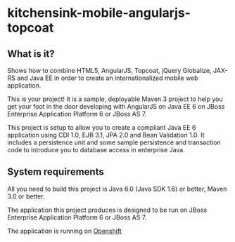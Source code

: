 kitchensink-mobile-angularjs-topcoat
========================

What is it?
-----------

Shows how to combine HTML5, AngularJS, Topcoat, jQuery Globalize, JAX-RS and Java EE in order to create an internationalized mobile web application.

This is your project! It is a sample, deployable Maven 3 project to help you get your foot in the door developing with AngularJS on Java EE 6 on JBoss Enterprise Application Platform 6 or JBoss AS 7. 

This project is setup to allow you to create a compliant Java EE 6 application using CDI 1.0, EJB 3.1, JPA 2.0 and Bean Validation 1.0. It includes a persistence unit and some sample persistence and transaction code to introduce you to database access in enterprise Java. 

System requirements
-------------------

All you need to build this project is Java 6.0 (Java SDK 1.6) or better, Maven 3.0 or better.

The application this project produces is designed to be run on JBoss Enterprise Application Platform 6 or JBoss AS 7. 


The application is running on [Openshift](https://kitchensinkangularjstopcoat-aemmanou.rhcloud.com/#/home) 